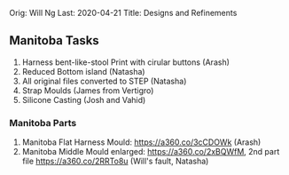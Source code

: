 Orig: Will Ng
Last: 2020-04-21
Title: Designs and Refinements

## Manitoba Tasks
1. Harness bent-like-stool Print with cirular buttons (Arash)
2. Reduced Bottom island (Natasha)
3. All original files converted to STEP (Natasha)
4. Strap Moulds (James from Vertigro)
5. Silicone Casting (Josh and Vahid)

### Manitoba Parts
1. Manitoba Flat Harness Mould: https://a360.co/3cCDOWk (Arash)
2. Manitoba Middle Mould enlarged: https://a360.co/2xBQWfM, 2nd part file https://a360.co/2RRTo8u (Will's fault, Natasha)

